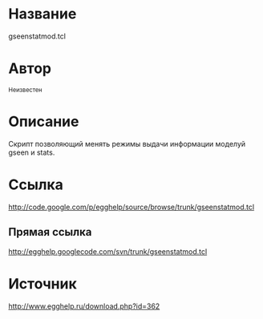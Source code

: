 # Название #
gseenstatmod.tcl


# Автор #
<sup>Неизвестен</sup>


# Описание #
Скрипт позволяющий менять режимы выдачи информации моделуй gseen и stats.


# Ссылка #
http://code.google.com/p/egghelp/source/browse/trunk/gseenstatmod.tcl

## Прямая ссылка ##
http://egghelp.googlecode.com/svn/trunk/gseenstatmod.tcl


# Источник #
http://www.egghelp.ru/download.php?id=362
